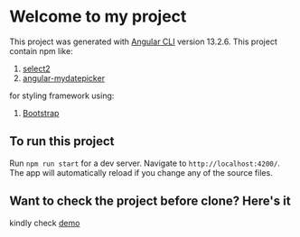 # Welcome to my project

This project was generated with [Angular CLI](https://github.com/angular/angular-cli) version 13.2.6.
This project contain npm like:

1.  [select2](https://select2.org/)
2.  [angular-mydatepicker](https://github.com/kekeh/angular-mydatepicker)

for styling framework using:

1. [Bootstrap](https://getbootstrap.com/)

## To run this project

Run `npm run start` for a dev server. Navigate to `http://localhost:4200/`. The app will automatically reload if you change any of the source files.

## Want to check the project before clone? Here's it

kindly check [demo]()
